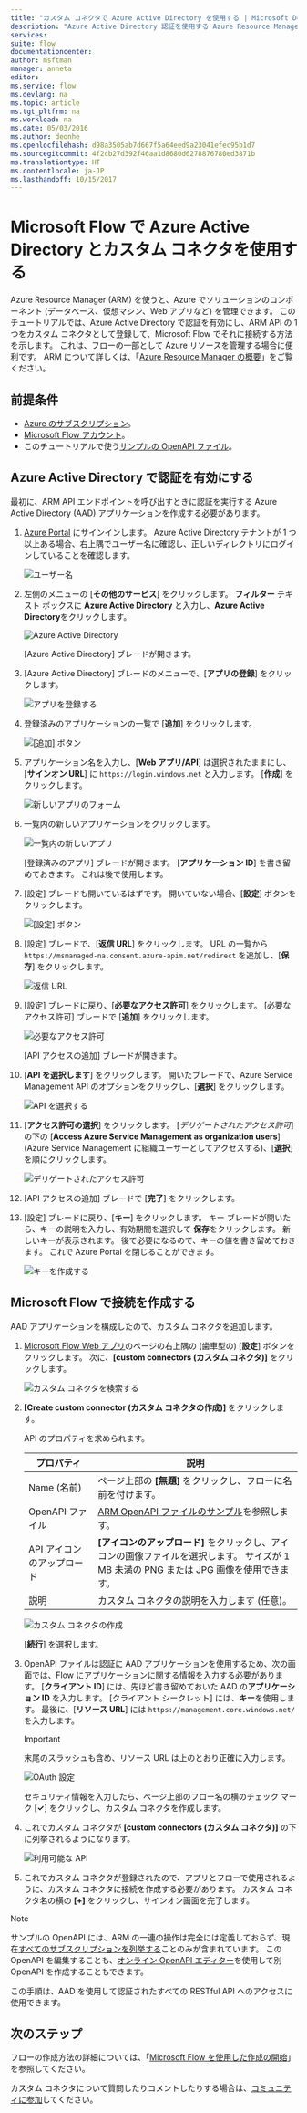 ```yaml
---
title: "カスタム コネクタで Azure Active Directory を使用する | Microsoft Docs"
description: "Azure Active Directory 認証を使用する Azure Resource Manager 用のカスタム コネクタを作成する方法について説明します。"
services: 
suite: flow
documentationcenter: 
author: msftman
manager: anneta
editor: 
ms.service: flow
ms.devlang: na
ms.topic: article
ms.tgt_pltfrm: na
ms.workload: na
ms.date: 05/03/2016
ms.author: deonhe
ms.openlocfilehash: d98a3505ab7d667f5a64eed9a23041efec95b1d7
ms.sourcegitcommit: 4f2cb27d392f46aa1d8680d6278876780ed3871b
ms.translationtype: HT
ms.contentlocale: ja-JP
ms.lasthandoff: 10/15/2017
---
```

# <a name="use-azure-active-directory-with-a-custom-connector-in-microsoft-flow"></a>Microsoft Flow で Azure Active Directory とカスタム コネクタを使用する
Azure Resource Manager (ARM) を使うと、Azure でソリューションのコンポーネント (データベース、仮想マシン、Web アプリなど) を管理できます。 このチュートリアルでは、Azure Active Directory で認証を有効にし、ARM API の 1 つをカスタム コネクタとして登録して、Microsoft Flow でそれに接続する方法を示します。 これは、フローの一部として Azure リソースを管理する場合に便利です。 ARM について詳しくは、「[Azure Resource Manager の概要](https://docs.microsoft.com/azure/azure-resource-manager/resource-group-overview)」をご覧ください。

## <a name="prerequisites"></a>前提条件
* [Azure のサブスクリプション](https://azure.microsoft.com/free/)。
* [Microsoft Flow アカウント](https://flow.microsoft.com)。
* このチュートリアルで使う[サンプルの OpenAPI ファイル](http://pwrappssamples.blob.core.windows.net/samples/AzureResourceManager.json)。

## <a name="enable-authentication-in-azure-active-directory"></a>Azure Active Directory で認証を有効にする
最初に、ARM API エンドポイントを呼び出すときに認証を実行する Azure Active Directory (AAD) アプリケーションを作成する必要があります。

1. [Azure Portal](https://portal.azure.com) にサインインします。  Azure Active Directory テナントが 1 つ以上ある場合、右上隅でユーザー名に確認し、正しいディレクトリにログインしていることを確認します。
   
    ![ユーザー名](./media/customapi-azure-resource-manager-tutorial/current-user.png)
2. 左側のメニューの [**その他のサービス**] をクリックします。  **フィルター** テキスト ボックスに **Azure Active Directory** と入力し、**Azure Active Directory**をクリックします。
   
    ![Azure Active Directory](./media/customapi-azure-resource-manager-tutorial/azureaad.png)
   
    [Azure Active Directory] ブレードが開きます。   
3. [Azure Active Directory] ブレードのメニューで、[**アプリの登録**] をクリックします。
   
    ![アプリを登録する](./media/customapi-azure-resource-manager-tutorial/azureapplication.png)
4. 登録済みのアプリケーションの一覧で [**追加**] をクリックします。
   
    ![[追加] ボタン](./media/customapi-azure-resource-manager-tutorial/add-app-btn.png)   
5. アプリケーション名を入力し、[**Web アプリ/API**] は選択されたままにし、[**サインオン URL**] に `https://login.windows.net` と入力します。  [**作成**] をクリックします。  
   
    ![新しいアプリのフォーム](./media/customapi-azure-resource-manager-tutorial/newapplication.png)
6. 一覧内の新しいアプリケーションをクリックします。
   
    ![一覧内の新しいアプリ](./media/customapi-azure-resource-manager-tutorial/newapplication2.png)
   
    [登録済みのアプリ] ブレードが開きます。  [**アプリケーション ID**] を書き留めておきます。  これは後で使用します。
7. [設定] ブレードも開いているはずです。  開いていない場合、[**設定**] ボタンをクリックします。
   
    ![[設定] ボタン](./media/customapi-azure-resource-manager-tutorial/settings-btn.png)
8. [設定] ブレードで、[**返信 URL**] をクリックします。 URL の一覧から `https://msmanaged-na.consent.azure-apim.net/redirect` を追加し、[**保存**] をクリックします。
   
    ![返信 URL](./media/customapi-azure-resource-manager-tutorial/reply-urls.png)
9. [設定] ブレードに戻り、[**必要なアクセス許可**] をクリックします。  [必要なアクセス許可] ブレードで [**追加**] をクリックします。
   
    ![必要なアクセス許可](./media/customapi-azure-resource-manager-tutorial/permissions.png)
   
    [API アクセスの追加] ブレードが開きます。
10. [**API を選択します**] をクリックします。 開いたブレードで、Azure Service Management API のオプションをクリックし、[**選択**] をクリックします。
    
    ![API を選択する](./media/customapi-azure-resource-manager-tutorial/permissions2.png)
11. [**アクセス許可の選択**] をクリックします。  [*デリゲートされたアクセス許可*] の下の [**Access Azure Service Management as organization users**] \(Azure Service Management に組織ユーザーとしてアクセスする)、[**選択**] を順にクリックします。
    
    ![デリゲートされたアクセス許可](./media/customapi-azure-resource-manager-tutorial/permissions3.png)
12. [API アクセスの追加] ブレードで [**完了**] をクリックします。
13. [設定] ブレードに戻り、[**キー**] をクリックします。  キー ブレードが開いたら、キーの説明を入力し、有効期間を選択して **保存**をクリックします。  新しいキーが表示されます。  後で必要になるので、キーの値を書き留めておきます。  これで Azure Portal を閉じることができます。
    
    ![キーを作成する](./media/customapi-azure-resource-manager-tutorial/configurekeys.png)

## <a name="add-the-connection-in-microsoft-flow"></a>Microsoft Flow で接続を作成する
AAD アプリケーションを構成したので、カスタム コネクタを追加します。

1. [Microsoft Flow Web アプリ](https://flow.microsoft.com/)のページの右上隅の (歯車型の) [**設定**] ボタンをクリックします。  次に、**[custom connectors (カスタム コネクタ)]** をクリックします。
   
    ![カスタム コネクタを検索する](./media/customapi-azure-resource-manager-tutorial/finding-custom-apis.png)  
2. **[Create custom connector (カスタム コネクタの作成)]** をクリックします。  
   
    API のプロパティを求められます。  
   
   | プロパティ | 説明 |
   | --- | --- |
   | Name (名前) |ページ上部の **[無題]** をクリックし、フローに名前を付けます。 |
   | OpenAPI ファイル |[ARM OpenAPI ファイルのサンプル](http://pwrappssamples.blob.core.windows.net/samples/AzureResourceManager.json)を参照します。 |
   | API アイコンのアップロード |**[アイコンのアップロード]** をクリックし、アイコンの画像ファイルを選択します。 サイズが 1 MB 未満の PNG または JPG 画像を使用できます。 |
   | 説明 |カスタム コネクタの説明を入力します (任意)。 |
   
    ![カスタム コネクタの作成](./media/customapi-azure-resource-manager-tutorial/create-custom-api.png)  
   
    [**続行**] を選択します。
3. OpenAPI ファイルは認証に AAD アプリケーションを使用するため、次の画面では、Flow にアプリケーションに関する情報を入力する必要があります。  [**クライアント ID**] には、先ほど書き留めておいた AAD の**アプリケーション ID** を入力します。  [クライアント シークレット] には、**キー**を使用します。  最後に、[**リソース URL**] には `https://management.core.windows.net/` を入力します。
   
   > [!IMPORTANT]
   > 末尾のスラッシュも含め、リソース URL は上のとおり正確に入力します。
   > 
   > 
   
    ![OAuth 設定](./media/customapi-azure-resource-manager-tutorial/oauth-settings.png)
   
    セキュリティ情報を入力したら、ページ上部のフロー名の横のチェック マーク [**&#x2713;**] をクリックし、カスタム コネクタを作成します。
4. これでカスタム コネクタが **[custom connectors (カスタム コネクタ)]** の下に列挙されるようになります。
   
    ![利用可能な API](./media/customapi-azure-resource-manager-tutorial/list-custom-apis.png)  
5. これでカスタム コネクタが登録されたので、アプリとフローで使用されるように、カスタム コネクタに接続を作成する必要があります。  カスタム コネクタ名の横の **[+]** をクリックし、サインオン画面を完了します。

> [!NOTE]
> サンプルの OpenAPI には、ARM の一連の操作は完全には定義しておらず、現在[すべてのサブスクリプションを列挙する](https://msdn.microsoft.com/library/azure/dn790531.aspx)ことのみが含まれています。  この OpenAPI を編集することも、[オンライン OpenAPI エディター](http://editor.swagger.io/)を使用して別 OpenAPI を作成することもできます。
> 
> この手順は、AAD を使用して認証されたすべての RESTful API へのアクセスに使用できます。
> 
> 

## <a name="next-steps"></a>次のステップ
フローの作成方法の詳細については、「[Microsoft Flow を使用した作成の開始](get-started-logic-flow.md)」を参照してください。

カスタム コネクタについて質問したりコメントしたりする場合は、[コミュニティに参加](https://aka.ms/flow-community)してください。

